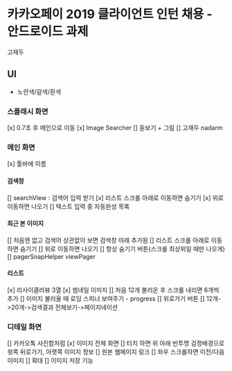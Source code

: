 # 카카오페이 2019 클라이언트 인턴 채용 - 안드로이드 과제

고재두

## UI
- 노란색/갈색/흰색

### 스플래시 화면
[x] 0.7초 후 메인으로 이동
[x] Image Searcher 
[] 돋보기 + 그림
[] 고재두 nadarm

### 메인 화면
[x] 툴바에 이름

#### 검색창
[] searchView : 검색어 입력 받기
[x] 리스트 스크롤 아래로 이동하면 숨기기
[x] 위로 이동하면 나오기
[] 텍스트 입력 중 자동완성 목록

#### 최근 본 이미지
[] 처음엔 없고 검색어 상관없이 보면 검색창 아래 추가됨
[] 리스트 스크롤 아래로 이동하면 숨기기
[] 위로 이동하면 나오기
[] 항상 숨기기 버튼(스크롤 최상위일 때만 나오게)
[] pagerSnapHelper viewPager

#### 리스트
[x] 리사이클러뷰 3열
[x] 썸네일 이미지
[] 처음 12개 불러온 후 스크롤 내리면 6개씩 추가
[] 이미지 불러올 때 로딩 스피너 보여주기 - progress
[] 위로가기 버튼
[] 12개->20개->검색결과 전체보기->페이지네이션 

 
### 디테일 화면
[] 카카오톡 사진함처럼
[x] 이미지 전체 화면
[] 터치 하면 위 아래 반투명 검정배경으로 윗쪽 뒤로가기, 아랫쪽 이미지 정보
[] 원본 웹페이지 링크
[] 좌우 스크롤하면 이전/다음 이미지
[] 확대
[] 이미지 저장 기능


